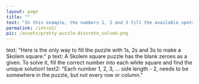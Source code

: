 ```yaml
---
layout: page
title: ""
text: "In this example, the numbers 1, 2 and 3 fill the available spots."
permalink: /intro2/
pic: /assets/pretty-puzzle-discrete_solved.png
---
```

text: "Here is the only way to fill the puzzle with 1s, 2s and 3s to make a Skolem square:"
p
text: A Skolem square puzzle has the blank zeroes as a given. To solve it, fill the correct number into each white square and find the unique solution!
text2: "Each number 1, 2, 3, ... side length - 2, needs to be somewhere in the puzzle, but not every row or column."
